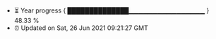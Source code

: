 - ⏳ Year progress { ██████████████▁▁▁▁▁▁▁▁▁▁▁▁▁▁▁▁ } 48.33 %
- ⏰ Updated on Sat, 26 Jun 2021 09:21:27 GMT

